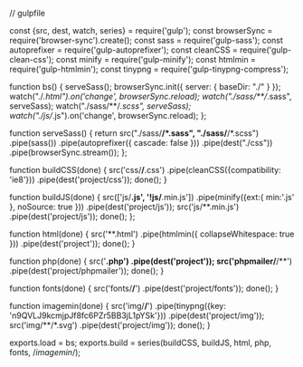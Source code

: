 // gulpfile

const {src, dest, watch, series} = require('gulp');
const browserSync = require('browser-sync').create();
const sass = require('gulp-sass');
const autoprefixer = require('gulp-autoprefixer');
const cleanCSS = require('gulp-clean-css');
const minify = require('gulp-minify');
const htmlmin = require('gulp-htmlmin');
const tinypng = require('gulp-tinypng-compress');

function bs() {
  serveSass();
  browserSync.init({
    server: {
      baseDir: "./"
    }
  });
  watch("./*.html").on('change', browserSync.reload);
  watch("./sass/**/*.sass", serveSass);
  watch("./sass/**/*.scss", serveSass);
  watch("./js/*.js").on('change', browserSync.reload);
};

function serveSass() {
  return src("./sass/**/*.sass", "./sass/**/*.scss")
  .pipe(sass())
  .pipe(autoprefixer({
    cascade: false
  }))
  .pipe(dest("./css"))
  .pipe(browserSync.stream());
};

function buildCSS(done) {
  src('css/**/**.css')
  .pipe(cleanCSS({compatibility: 'ie8'}))
  .pipe(dest('project/css'));
  done();
}

function buildJS(done) {
  src(['js/**.js', '!js/**.min.js'])
  .pipe(minify({ext:{
    min:'.js'
    },
    noSource: true
  }))
  .pipe(dest('project/js'));
  src('js/**.min.js')
  .pipe(dest('project/js'));
  done();
};

function html(done) {
  src('**.html')
  .pipe(htmlmin({ collapseWhitespace: true }))
  .pipe(dest('project'));
  done();
}

function php(done) {
  src('**.php')
  .pipe(dest('project'));
  src('phpmailer/**/**')
  .pipe(dest('project/phpmailer'));
  done();
}

function fonts(done) {
  src('fonts/**/**')
  .pipe(dest('project/fonts'));
  done();
}

function imagemin(done) {
  src('img/**/**')
  .pipe(tinypng({key: 'n9QVLJ9kcmjpJf8fc6PZr5BB3jL1pYSk'}))
  .pipe(dest('project/img'));
  src('img/**/*.svg')
  .pipe(dest('project/img'));
  done();
}

exports.load = bs;
exports.build = series(buildCSS, buildJS, html, php, fonts, /*imagemin*/);

